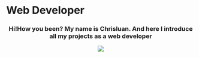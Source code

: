 <h1>Web Developer</h1>
  <div>
  <a align="center">
    <h3 align="center">Hi!How you been? My name is Chrisluan. And here I introduce all my projects as a web developer</h3>

 <p align="center">
  <a >
    <img src="https://skillicons.dev/icons?i=git,js,mysql,react,linux,express,nodejs,cs,py" />
  </a>
</p>

  <a/>
  <div/>
